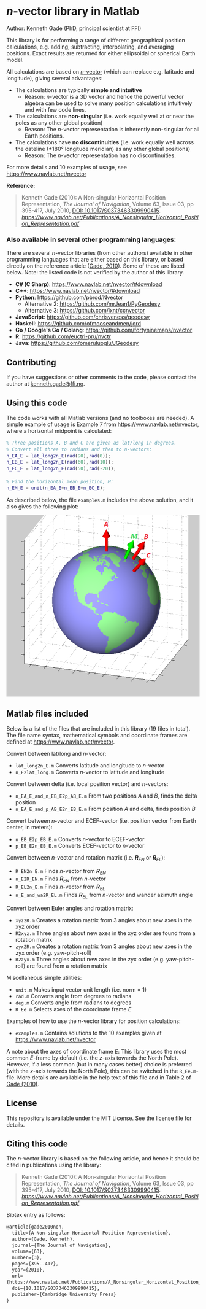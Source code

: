 # *n*-vector library in Matlab

Author: Kenneth Gade (PhD, principal scientist at FFI)

This library is for performing a range of different geographical position calculations, e.g. adding, subtracting, interpolating, and averaging positions. Exact results are returned for either ellipsoidal or spherical Earth model.

All calculations are based on [*n*-vector](https://www.navlab.net/nvector) (which can replace e.g. latitude and longitude), giving several advantages:

* The calculations are typically **simple and intuitive**
  * Reason: *n*-vector is a 3D vector and hence the powerful vector algebra can be used to solve many position calculations intuitively and with few code lines.
* The calculations are **non-singular** (i.e. work equally well at or near the poles as any other global position)
  * Reason: The *n*-vector representation is inherently non-singular for all Earth positions.
* The calculations have **no discontinuities** (i.e. work equally well across the dateline (±180° longitude meridian) as any other global positions)
  * Reason: The *n*-vector representation has no discontinuities.
   

For more details and 10 examples of usage, see https://www.navlab.net/nvector 

**Reference:** 
> Kenneth Gade (2010): A Non-singular Horizontal Position Representation, *The Journal of Navigation*, Volume 63, Issue 03, pp 395-417, July 2010, [DOI: 10.1017/S0373463309990415](https://doi.org/10.1017/S0373463309990415). <br/> 
*<https://www.navlab.net/Publications/A_Nonsingular_Horizontal_Position_Representation.pdf>*

### Also available in several other programming languages:

There are several *n*-vector libraries (from other authors) available in other programming languages that are either based on this library, or based directly on the reference article ([Gade, 2010](https://www.navlab.net/Publications/A_Nonsingular_Horizontal_Position_Representation.pdf)). Some of these are listed below. Note: the listed code is not verified by the author of this library.

* **C# (C Sharp)**: https://www.navlab.net/nvector/#download
* **C++**: https://www.navlab.net/nvector/#download
* **Python**: https://github.com/pbrod/Nvector
  * Alternative 2: https://github.com/mrJean1/PyGeodesy 
  * Alternative 3: https://github.com/lxnt/ccnvector
* **JavaScript**: https://github.com/chrisveness/geodesy
* **Haskell**: https://github.com/ofmooseandmen/jord
* **Go / Google's Go / Golang**: https://github.com/fortyninemaps/nvector
*	**R**: https://github.com/euctrl-pru/nvctr 
*	**Java**: https://github.com/omeruluoglu/JGeodesy 

## Contributing
If you have suggestions or other comments to the code, please contact the author at kenneth.gade@ffi.no. 

## Using this code
The code works with all Matlab versions (and no toolboxes are needed). A simple example of usage is Example 7 from https://www.navlab.net/nvector, where a horizontal midpoint is calculated:

```matlab
% Three positions A, B and C are given as lat/long in degrees.
% Convert all three to radians and then to n-vectors:
n_EA_E = lat_long2n_E(rad(90),rad(0));
n_EB_E = lat_long2n_E(rad(60),rad(10));
n_EC_E = lat_long2n_E(rad(50),rad(-20));
 
% Find the horizontal mean position, M:
n_EM_E = unit(n_EA_E+n_EB_E+n_EC_E);
```

As described below, the file `examples.m` includes the above solution, and it also gives the following plot:

![Earth figure from Example 7](/Example7.png?raw=true)


## Matlab files included

Below is a list of the files that are included in this library (19 files in total). The file name syntax, mathematical symbols and coordinate frames are defined at https://www.navlab.net/nvector.

Convert between lat/long and *n*-vector:

* `lat_long2n_E.m` Converts latitude and longitude to *n*-vector
* `n_E2lat_long.m` Converts *n*-vector to latitude and longitude

Convert between delta (i.e. local position vector) and  *n*-vectors:

* `n_EA_E_and_n_EB_E2p_AB_E.m` From two positions *A* and *B*, finds the delta position
* `n_EA_E_and_p_AB_E2n_EB_E.m` From position *A* and delta, finds position *B*

Convert between *n*-vector and ECEF-vector (i.e. position vector from Earth center, in meters):

* `n_EB_E2p_EB_E.m` Converts *n*-vector to ECEF-vector
* `p_EB_E2n_EB_E.m` Converts ECEF-vector to *n*-vector

Convert between *n*-vector and rotation matrix (i.e. ***R***<sub>*EN*</sub> or ***R***<sub>*EL*</sub>):

* `R_EN2n_E.m` Finds *n*-vector from  ***R***<sub>*EN*</sub>
* `n_E2R_EN.m` Finds ***R***<sub>*EN*</sub> from *n*-vector
* `R_EL2n_E.m` Finds *n*-vector from ***R***<sub>*EL*</sub>
* `n_E_and_wa2R_EL.m` Finds ***R***<sub>*EL*</sub> from *n*-vector and wander azimuth angle

Convert between Euler angles and rotation matrix:

* `xyz2R.m` Creates a rotation matrix from 3 angles about new axes in the xyz order
* `R2xyz.m` Three angles about new axes in the xyz order are found from a rotation matrix
* `zyx2R.m` Creates a rotation matrix from 3 angles about new axes in the zyx order (e.g. yaw-pitch-roll)
* `R2zyx.m` Three angles about new axes in the zyx order (e.g. yaw-pitch-roll) are found from a rotation matrix

Miscellaneous simple utilities:

* `unit.m` Makes input vector unit length (i.e. norm = 1)
* `rad.m` Converts angle from degrees to radians
* `deg.m` Converts angle from radians to degrees
* `R_Ee.m` Selects axes of the coordinate frame *E*

Examples of how to use the *n*-vector library for position calculations:

* `examples.m` Contains solutions to the 10 examples given at https://www.navlab.net/nvector

A note about the axes of coordinate frame *E*: This library uses the most common *E*-frame by default (i.e. the *z*-axis towards the North Pole). However, if a less common (but in many cases better) choice is preferred (with the *x*-axis towards the North Pole), this can be switched in the `R_Ee.m`-file. More details are available in the help text of this file and in Table 2 of [Gade (2010)](https://www.navlab.net/Publications/A_Nonsingular_Horizontal_Position_Representation.pdf).

## License
This repository is available under the MIT License. See the license file for details.

## Citing this code
The *n*-vector library is based on the following article, and hence it should be cited in publications using the library:

> Kenneth Gade (2010): A Non-singular Horizontal Position Representation, *The Journal of Navigation*, Volume 63, Issue 03, pp 395-417, July 2010, [DOI: 10.1017/S0373463309990415](https://doi.org/10.1017/S0373463309990415).<br/> 
*<https://www.navlab.net/Publications/A_Nonsingular_Horizontal_Position_Representation.pdf>*

Bibtex entry as follows:
```
@article{gade2010non,
  title={A Non-singular Horizontal Position Representation},
  author={Gade, Kenneth},
  journal={The Journal of Navigation},
  volume={63},
  number={3},
  pages={395--417},
  year={2010},
  url={https://www.navlab.net/Publications/A_Nonsingular_Horizontal_Position_Representation.pdf}, 
  doi={10.1017/S0373463309990415},
  publisher={Cambridge University Press}
}
```
